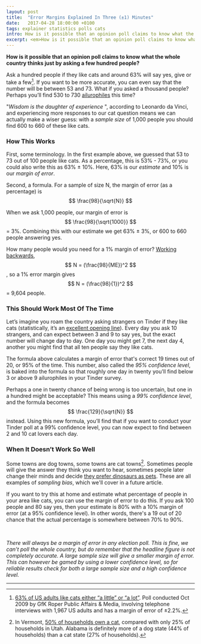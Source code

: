 ```yaml
---
layout: post
title:  "Error Margins Explained In Three (±1) Minutes"
date:   2017-04-28 18:00:00 +0100
tags: explainer statistics polls cats
intro: How is it possible that an opinion poll claims to know what the whole country thinks just by asking a few hundred people?
excerpt: <em>How is it possible that an opinion poll claims to know what the whole country thinks just by asking a few hundred people?</em> <br><br> Ask a hundred people if they like cats and around 63% will say yes, give or take a few. If you want to be more accurate, you can even say that the number will be between 53 and 73. What if you asked a thousand people? Perhaps you’ll find 530 to 730 <a href="https://www.google.co.uk/search?q=ailurophile&tbm=isch">ailurophiles</a> this time? <br><br> &quot;<em>Wisdom is the daughter of experience</em>&quot;, according to Leonardo da Vinci, and experiencing more responses to our cat question means we can actually make a wiser guess - with a <em>sample size</em> of 1,000 people you should find 600 to 660 of these like cats.
---
```


__How is it possible that an opinion poll claims to know what the whole country thinks just by asking a few hundred people?__

Ask a hundred people if they like cats and around 63% will say yes, give or take a few[^1]. If you want to be more accurate, you can even say that the number will be between 53 and 73. What if you asked a thousand people? Perhaps you’ll find 530 to 730 [ailurophiles](https://www.google.co.uk/search?q=ailurophile&tbm=isch) this time?

"_Wisdom is the daughter of experience_ ", according to Leonardo da Vinci, and experiencing more responses to our cat question means we can actually make a wiser guess: with a _sample size_ of 1,000 people you should find 600 to 660 of these like cats.


### How This Works

First, some terminology. In the first example above, we guessed that 53 to 73 out of 100 people like cats. As a percentage, this is 53% - 73%, or you could also write this as 63% ± 10%. Here, 63% is our _estimate_ and 10% is our _margin of error_.

Second, a formula. For a sample of size N, the margin of error (as a percentage) is $$ \frac{98}{\sqrt{N}} $$

When we ask 1,000 people, our margin of error is $$ \frac{98}{\sqrt{1000}} $$ = 3%. Combining this with our estimate we get 63% ± 3%, or 600 to 660 people answering yes.

How many people would you need for a 1% margin of error? [Working backwards](https://www.cymath.com/answer.php?q=solve%20N%20%3D%2098%2Fsqrt(M)%20for%20M), $$ N = (\frac{98}{ME})^2 $$, so a 1% error margin gives $$ N = (\frac{98}{1})^2 $$ = 9,604 people.


### This Should Work Most Of The Time

Let’s imagine you roam the country asking strangers on Tinder if they like cats (statistically, it’s an [excellent opening line](http://mashable.com/2016/08/19/best-opening-lines-dating-tinder/#AWeBRvfLrEqY)). Every day you ask 10 strangers, and can expect between 3 and 9 to say yes, but the exact number will change day to day. One day you might get 7, the next day 4, another you might find that all ten people say they like cats.

The formula above calculates a margin of error that's correct 19 times out of 20, or 95% of the time. This number, also called the _95% confidence level_, is baked into the formula so that roughly one day in twenty you'll find below 3 or above 9 ailurophiles in your Tinder survey.

Perhaps a one in twenty chance of being wrong is too uncertain, but one in a hundred might be acceptable? This means using a _99% confidence level_, and the formula becomes $$ \frac{129}{\sqrt{N}} $$ instead. Using this new formula, you’ll find that if you want to conduct your Tinder poll at a 99% confidence level, you can now expect to find between 2 and 10 cat lovers each day.


### When It Doesn’t Work So Well

Some towns are dog towns, some towns are cat towns[^2]. Sometimes people will give the answer they think you want to hear, sometimes people later change their minds and decide [they prefer dinosaurs as pets](http://news.nationalgeographic.com/news/2013/06/130619-pets-poll-animals-united-states-nation-dogs-cats/). These are all examples of _sampling bias_, which we'll cover in a future article.

If you want to try this at home and estimate what percentage of people in your area like cats, you can use the margin of error to do this. If you ask 100 people and 80 say yes, then your estimate is 80% with a 10% margin of error (at a 95% confidence level). In other words, there's a 19 out of 20 chance that the actual percentage is somewhere between 70% to 90%.

 

_There will always be a margin of error in any election poll. This is fine, we can’t poll the whole country, but do remember that the headline figure is not completely accurate. A large sample size will give a smaller margin of error. This can however be gamed by using a lower confidence level, so for reliable results check for both a large sample size and a high confidence level._

---

[^1]: [63% of US adults like cats either “a little” or “a lot”](http://surveys.ap.org/data%5CGfK%5CAP-GfK%20Petside%20Like-Dislike%20Topline%20123009.pdf). Poll conducted Oct 2009 by GfK Roper Public Affairs & Media, involving telephone interviews with 1,967 US adults and has a margin of error of ±2.2%.

[^2]: In Vermont, [50% of households own a cat](http://dogtime.com/trending/17160-us-states-with-most-and-fewest-pet-owners-named), compared with only 25% of households in Utah. Alabama is definitely more of a dog state (44% of households) than a cat state (27% of households).
